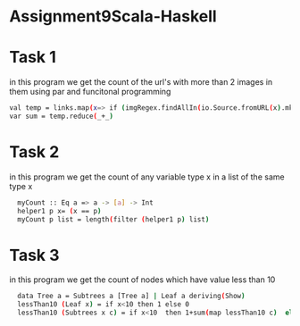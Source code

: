 # Assignment9Scala-Haskell

# Task 1 
in this program we get the count of the url's with more than 2 images in them using par and funcitonal programming

```bash
val temp = links.map(x=> if (imgRegex.findAllIn(io.Source.fromURL(x).mkString).matchData.toList.map(_.group(1)).length>2) 1 else 0)
var sum = temp.reduce(_+_)
```

# Task 2
in this program we get the count of any variable type x in a list of the same type x

```bash
  myCount :: Eq a => a -> [a] -> Int
  helper1 p x= (x == p)
  myCount p list = length(filter (helper1 p) list)
```

# Task 3
in this program we get the count of nodes which have value less than 10

```bash
  data Tree a = Subtrees a [Tree a] | Leaf a deriving(Show)
  lessThan10 (Leaf x) = if x<10 then 1 else 0
  lessThan10 (Subtrees x c) = if x<10  then 1+sum(map lessThan10 c)  else sum(map lessThan10 c)
```

